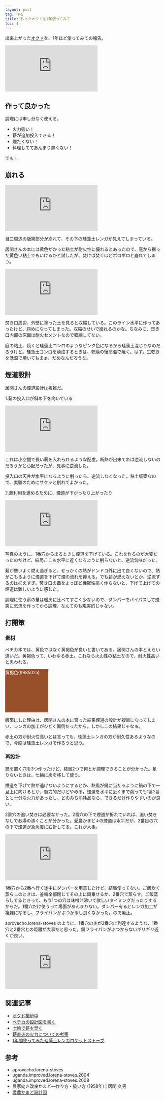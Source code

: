```yaml
---
layout: post
tag: 作る
title: 作ったオクドを1年使ってみて
toc: 1
---
```


出来上がった[オクド](http://kobapan.com/blog/2019/03/21/okudo.html)を、1年ほど使ってみての報告。

![](https://kobapan.com/p/i.php?/galleries/make/IMG_3183-sm.JPG)

## 作って良かった

調理には申し分なく使える。

- 火力強い！
- 薪が追加投入できる！
- 煙たくない！
- 料理しててあんまり熱くない！

でも！


## 崩れる

![](https://kobapan.com/p/i.php?/galleries/make/IMG_3380-sm.JPG)

目皿周辺の版築部分が崩れて、その下の珪藻土レンガが見えてしまっている。

居関さんの本には黄色がかった粘土が耐火性に優れるとあったので、庭から掘った黄色い粘土でもいけるかと試したが、焚けば焚くほどボロボロと崩れてしまう。

![](https://kobapan.com/p/i.php?/galleries/make/IMG_3382-sm.JPG)

焚き口周辺、外壁に塗った土を見ると収縮している。このライン水平に作ってあったけど、斜めになってしまった。収縮のせいで崩れるのかな。ちなみに、焚き口内部の床面は耐火セメントなので収縮してない。

庭の粘土、焼くと珪藻土コンロのようなピンク色になるから珪藻土混じりなのだろうけど。珪藻土コンロを焼成するときは、乾燥の後高温で焼く。はず。生乾きを低温で焼いてもまぁ、だめなんだろうな。

## 煙道設計

居関さんの煙道設計は複雑だ。

1.薪の投入口が斜め下を向いている

![](https://kobapan.com/p/i.php?/galleries/make/iseki-takikuchi-sm.jpg)

これは小空間で長い薪を入れられるような配慮。断熱が出来てれば逆流しないのだろうかと心配だったが、見事に逆流した。

投入口の天井が水平になるように削ったら、逆流しなくなった。粘土版築なので、実験のためにサクッと削れてよかった。

2.熱利用を進めるために、煙道が下がったり上がったり

![](https://kobapan.com/p/i.php?/galleries/make/iseki-endou-sm.jpg)

写真のように、1番穴から出るときに煙道を下げている。これを作るのが大変だったのだけど、結局ここも水平に近くなるように削らないと、逆流気味だった。

薪が勢いよく燃え過ぎると、せっかくの熱がドンドコ外に出て良くないので、熱がこもるように煙道を下げて煙の流れを抑える。でも薪が燃えないとか、逆流するのは抑えすぎ。焚き口の蓋をよっぽど機密性高く作らないと、下げて上げての煙道は難しいように感じた。

調理に使う薪の量は暖房に比べてすごく少ないので、ダンパーでバイパスして煙突に気流を作ってから調理、なんてのも現実的じゃない。

## 打開策

### 素材

ペチカ本では、黄色ではなく黄褐色が良いと書いてある。居関さんの本とえらい違いだ。黄褐色って、いわゆる赤土。これなら火山性の粘土なので、耐火性高いと思われる。

<div style="background-color:#98502a;width:10em;height:10em;color:white;">黄褐色(#98502a)</div>

版築にした理由は、居関さんの本に習った結果煙道の設計が複雑になってしまい、レンガの加工がひどく面倒だったから。しかしこの結果じゃなぁ。

赤土の方が耐火性高いとは言っても、珪藻土レンガの方が耐久性あるようなので、今度は珪藻土レンガで作ろうと思う。

### 再設計

鍋を置く穴を3つ作ったけど、結局2つで何とか調理できることが分かった。足りないときは、七輪に炭を移して使う。

煙道を下げて熱が逃げないようにするとか、熱風が鍋に当たるように鍋の下で一旦上に向けるとか、魅力的だけどやめる。煙道を水平に近くまで削っても1番2番とも十分な火力があったし、どのみち消耗品なら、できるだけ作りやすいのが良い。

2番穴の追い焚きは必要なかった。2番穴の下で煙道が折れていれば、追い焚きなしでお湯の沸くことが分かった。愛農かまど↓の煙道は水平だが、2番目の穴の下で煙道が急角度に右折してる。これが大事。

![](https://kobapan.com/p/i.php?/galleries/make/ainou-sm.jpg)

1番穴から2番へ行く途中にダンパーを用意したけど、結局使ってない。ご飯炊く蒸らしのときは、釜輪全部閉じてその上に鍋乗せるか、2番穴で蒸らす。ご飯蒸らしてるときって、もう1つの穴は味噌汁沸いて欲しいタイミングだったりするからだ。1番穴だけ使うって場面があんまりない。ダンパー有るとレンガ加工が複雑になるし、フライパンがぶつかるし良くなかった。ので廃止。

aprovecho.lorena-stoves のように、1番穴の炎が2番穴に到達するような、1番穴と2番穴との距離が大事だと思った。鍋フライパンがぶつからないギリギリ近くが良い。

![](https://kobapan.com/p/i.php?/galleries/make/lorena-sm.jpg)


## 関連記事

- [オクド築炉中](http://kobapan.com/blog/2019/03/21/okudo.html)
- [ペチカの設計図を書く](http://kobapan.com/blog/2019/01/26/pechka.html)
- [七輪で薪を焚く](http://kobapan.com/blog/2017/03/23/hichirin.html)
- [薪直火の火力についての考察](http://kobapan.com/blog/2017/03/01/irori.html)
- [1年間使ってみた珪藻土レンガロケットストーブ](http://kobapan.com/blog/2017/02/18/rocket.html)

## 参考

- aprovecho.lorena-stoves
- uganda.improved.lorena-stoves.2004
- uganda.improved.lorena-stoves.2008
- 農家向き改良かまど―作り方・扱い方 (1958年) | 居関 久男
- [愛農かまど設計図](https://docs.google.com/open?id=0B14qv8lqX0CtUVdaMWgyT00zVWs)

